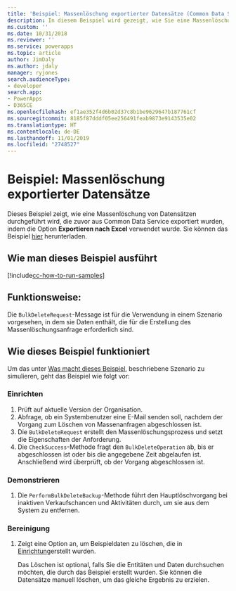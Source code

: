 ```yaml
---
title: 'Beispiel: Massenlöschung exportierter Datensätze (Common Data Service) | Microsoft-Dokumentation'
description: In diesem Beispiel wird gezeigt, wie Sie eine Massenlöschung von Datensätzen ausführen
ms.custom: ''
ms.date: 10/31/2018
ms.reviewer: ''
ms.service: powerapps
ms.topic: article
author: JimDaly
ms.author: jdaly
manager: ryjones
search.audienceType:
- developer
search.app:
- PowerApps
- D365CE
ms.openlocfilehash: ef1ae352f4d6b02d37c8b1be9629647b187761cf
ms.sourcegitcommit: 8185f87dddf05ee256491feab9873e9143535e02
ms.translationtype: HT
ms.contentlocale: de-DE
ms.lasthandoff: 11/01/2019
ms.locfileid: "2748527"
---
```

# <a name="sample-bulk-delete-exported-records"></a>Beispiel: Massenlöschung exportierter Datensätze

Dieses Beispiel zeigt, wie eine Massenlöschung von Datensätzen durchgeführt wird, die zuvor aus Common Data Service exportiert wurden, indem die Option **Exportieren nach Excel** verwendet wurde. Sie können das Beispiel [hier](https://github.com/Microsoft/PowerApps-Samples/tree/master/cds/orgsvc/C%23/BulkDeleteExported) herunterladen.

## <a name="how-to-run-this-sample"></a>Wie man dieses Beispiel ausführt

[!include[cc-how-to-run-samples](../../includes/cc-how-to-run-samples.md)]

## <a name="what-this-sample-does"></a>Funktionsweise:

Die `BulkDeleteRequest`-Message ist für die Verwendung in einem Szenario vorgesehen, in dem sie Daten enthält, die für die Erstellung des Massenlöschungsanfrage erforderlich sind.

## <a name="how-this-sample-works"></a>Wie dieses Beispiel funktioniert

Um das unter [Was macht dieses Beispiel](#what-this-sample-does), beschriebene Szenario zu simulieren, geht das Beispiel wie folgt vor:

### <a name="setup"></a>Einrichten

1. Prüft auf aktuelle Version der Organisation.
2. Abfrage, ob ein Systembenutzer eine E-Mail senden soll, nachdem der Vorgang zum Löschen von Massenanfragen abgeschlossen ist.
3. Die `BulkDeleteRequest` erstellt den Massenlöschungsprozess und setzt die Eigenschaften der Anforderung.
4. Die `CheckSuccess`-Methode fragt den `BulkDeleteOperation` ab, bis er abgeschlossen ist oder bis die angegebene Zeit abgelaufen ist. Anschließend wird überprüft, ob der Vorgang abgeschlossen ist.

### <a name="demonstrate"></a>Demonstrieren

1. Die `PerformBulkDeleteBackup`-Methode führt den Hauptlöschvorgang bei inaktiven Verkaufschancen und Aktivitäten durch, um sie aus dem System zu entfernen.

### <a name="clean-up"></a>Bereinigung

1. Zeigt eine Option an, um Beispieldaten zu löschen, die in [Einrichtung](#setup)erstellt wurden.

    Das Löschen ist optional, falls Sie die Entitäten und Daten durchsuchen möchten, die durch das Beispiel erstellt wurden. Sie können die Datensätze manuell löschen, um das gleiche Ergebnis zu erzielen.
